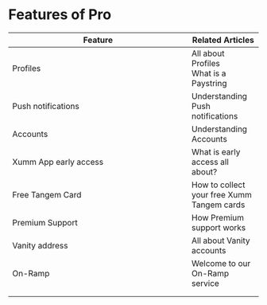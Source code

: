# Features of Pro

<table><thead><tr><th width="345">Feature</th><th>Related Articles</th></tr></thead><tbody><tr><td>Profiles</td><td>All about Profiles<br>What is a Paystring</td></tr><tr><td>Push notifications</td><td>Understanding Push notifications</td></tr><tr><td>Accounts</td><td>Understanding Accounts</td></tr><tr><td>Xumm App early access</td><td>What is early access all about?</td></tr><tr><td>Free Tangem Card</td><td>How to collect your free Xumm Tangem cards</td></tr><tr><td>Premium Support</td><td>How Premium support works</td></tr><tr><td>Vanity address</td><td>All about Vanity accounts</td></tr><tr><td>On-Ramp</td><td>Welcome to our On-Ramp service</td></tr><tr><td></td><td></td></tr><tr><td></td><td></td></tr></tbody></table>
